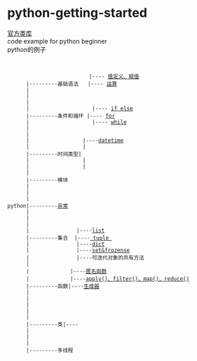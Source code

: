 # python-getting-started
<a target="_blank" href="https://docs.python.org/2.7/library/index.html">官方类库</a><br />
code example for python beginner <br />
python的例子 <br />
<pre><code>
                           
                          |---- <a target="_blank"  href="%E5%80%BC%E5%AE%9A%E4%B9%89%E3%80%81%E8%B5%8B%E5%80%BC.md">值定义、赋值</a>
      |---------基础语法   |---- <a target="_blank"  href="%E8%BF%90%E7%AE%97.md">运算</a>
      |                    
      |
      |                    
      |                    |---- <a target="_blank"  href="ifelse.md">if else</a> 
      |---------条件和循环 |---- <a target="_blank"  href="for.md">for</a> 
      |                    |---- <a target="_blank"  href="while.md">while</a>
      |
      |                 
      |                 |----<a href="datetime.md">datetime</a>
      |                 |
      |---------时间类型|
      |                 |
      |                 |
      |
      |---------模块
      |
      |
      |
python|---------<a href="%E5%BC%82%E5%B8%B8.md">异常</a>
      |
      |
      |
      |               |----<a target="_blank" href="list.md">list</a>
      |---------集合  |----<a target="_blank" href="tuple.md"> tuple </a>
      |               |----<a target="_blank"  href="dict.md">dict</a>
      |               |----<a target="_blank"  href="set%26frozenset.md">set&frozense</a>
      |               |----可迭代对象的共有方法
      |
      |             |----<a target="_blank"  href="匿名函数.md">匿名函数</a>
      |             |----<a target="_blank"  href="apply()、filter()、map()、reduce().md">apply()、filter()、map()、reduce()</a>
      |---------函数|----<a target="_blank"  href="生成器.md">生成器</a>
      |             
      |             
      |
      |
      |
      |---------类|----
      |
      |
      |
      |---------多线程
      
      
      
      
</code></pre>


